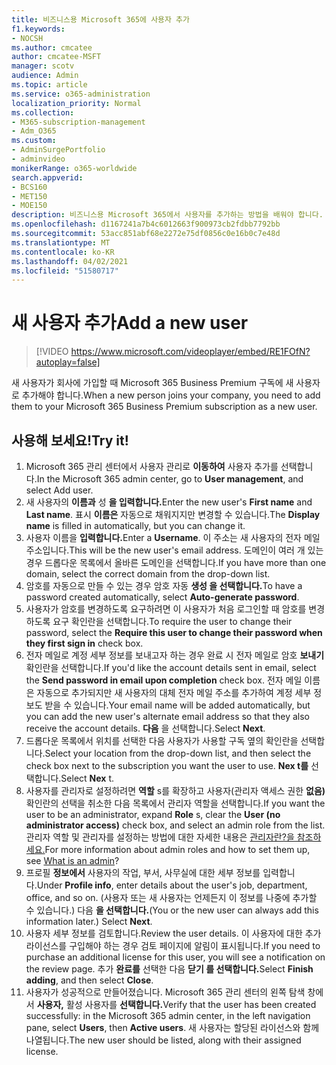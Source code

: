 ```yaml
---
title: 비즈니스용 Microsoft 365에 사용자 추가
f1.keywords:
- NOCSH
ms.author: cmcatee
author: cmcatee-MSFT
manager: scotv
audience: Admin
ms.topic: article
ms.service: o365-administration
localization_priority: Normal
ms.collection:
- M365-subscription-management
- Adm_O365
ms.custom:
- AdminSurgePortfolio
- adminvideo
monikerRange: o365-worldwide
search.appverid:
- BCS160
- MET150
- MOE150
description: 비즈니스용 Microsoft 365에서 사용자를 추가하는 방법을 배워야 합니다.
ms.openlocfilehash: d1167241a7b4c6012663f900973cb2fdbb7792bb
ms.sourcegitcommit: 53acc851abf68e2272e75df0856c0e16b0c7e48d
ms.translationtype: MT
ms.contentlocale: ko-KR
ms.lasthandoff: 04/02/2021
ms.locfileid: "51580717"
---
```

# <a name="add-a-new-user"></a><span data-ttu-id="753de-103">새 사용자 추가</span><span class="sxs-lookup"><span data-stu-id="753de-103">Add a new user</span></span>

> [!VIDEO https://www.microsoft.com/videoplayer/embed/RE1FOfN?autoplay=false]

<span data-ttu-id="753de-104">새 사용자가 회사에 가입할 때 Microsoft 365 Business Premium 구독에 새 사용자로 추가해야 합니다.</span><span class="sxs-lookup"><span data-stu-id="753de-104">When a new person joins your company, you need to add them to your Microsoft 365 Business Premium subscription as a new user.</span></span>

## <a name="try-it"></a><span data-ttu-id="753de-105">사용해 보세요!</span><span class="sxs-lookup"><span data-stu-id="753de-105">Try it!</span></span>

1. <span data-ttu-id="753de-106">Microsoft 365 관리 센터에서 사용자 관리로 **이동하여** 사용자 추가를 선택합니다.</span><span class="sxs-lookup"><span data-stu-id="753de-106">In the Microsoft 365 admin center, go to **User management**, and select Add user.</span></span>
1. <span data-ttu-id="753de-107">새 사용자의 **이름과** 성 **을 입력합니다.**</span><span class="sxs-lookup"><span data-stu-id="753de-107">Enter the new user's **First name** and **Last name**.</span></span> <span data-ttu-id="753de-108">표시 **이름은** 자동으로 채워지지만 변경할 수 있습니다.</span><span class="sxs-lookup"><span data-stu-id="753de-108">The **Display name** is filled in automatically, but you can change it.</span></span>
1. <span data-ttu-id="753de-109">사용자 이름을 **입력합니다.**</span><span class="sxs-lookup"><span data-stu-id="753de-109">Enter a **Username**.</span></span> <span data-ttu-id="753de-110">이 주소는 새 사용자의 전자 메일 주소입니다.</span><span class="sxs-lookup"><span data-stu-id="753de-110">This will be the new user's email address.</span></span> <span data-ttu-id="753de-111">도메인이 여러 개 있는 경우 드롭다운 목록에서 올바른 도메인을 선택합니다.</span><span class="sxs-lookup"><span data-stu-id="753de-111">If you have more than one domain, select the correct domain from the drop-down list.</span></span>
1. <span data-ttu-id="753de-112">암호를 자동으로 만들 수 있는 경우 암호 자동 **생성 을 선택합니다.**</span><span class="sxs-lookup"><span data-stu-id="753de-112">To have a password created automatically, select **Auto-generate password**.</span></span>
1. <span data-ttu-id="753de-113">사용자가 암호를 변경하도록 요구하려면 이  사용자가 처음 로그인할 때 암호를 변경하도록 요구 확인란을 선택합니다.</span><span class="sxs-lookup"><span data-stu-id="753de-113">To require the user to change their password, select the **Require this user to change their password when they first sign in** check box.</span></span>
1. <span data-ttu-id="753de-114">전자 메일로 계정 세부 정보를 보내고자 하는 경우 완료 시 전자 메일로 암호 **보내기** 확인란을 선택합니다.</span><span class="sxs-lookup"><span data-stu-id="753de-114">If you'd like the account details sent in email, select the **Send password in email upon completion** check box.</span></span> <span data-ttu-id="753de-115">전자 메일 이름은 자동으로 추가되지만 새 사용자의 대체 전자 메일 주소를 추가하여 계정 세부 정보도 받을 수 있습니다.</span><span class="sxs-lookup"><span data-stu-id="753de-115">Your email name will be added automatically, but you can add the new user's alternate email address so that they also receive the account details.</span></span> <span data-ttu-id="753de-116">**다음** 을 선택합니다.</span><span class="sxs-lookup"><span data-stu-id="753de-116">Select **Next**.</span></span>
1. <span data-ttu-id="753de-117">드롭다운 목록에서 위치를 선택한 다음 사용자가 사용할 구독 옆의 확인란을 선택합니다.</span><span class="sxs-lookup"><span data-stu-id="753de-117">Select your location from the drop-down list, and then select the check box next to the subscription you want the user to use.</span></span> <span data-ttu-id="753de-118">**Nex t를** 선택합니다.</span><span class="sxs-lookup"><span data-stu-id="753de-118">Select **Nex** t.</span></span>
1. <span data-ttu-id="753de-119">사용자를 관리자로 설정하려면 **역할** s를 확장하고 사용자(관리자 액세스 권한 **없음)** 확인란의 선택을 취소한 다음 목록에서 관리자 역할을 선택합니다.</span><span class="sxs-lookup"><span data-stu-id="753de-119">If you want the user to be an administrator, expand **Role** s, clear the **User (no administrator access)** check box, and select an admin role from the list.</span></span> <span data-ttu-id="753de-120">관리자 역할 및 관리자를 설정하는 방법에 대한 자세한 내용은 [관리자란?을 참조하세요.](what-is-admin.md)</span><span class="sxs-lookup"><span data-stu-id="753de-120">For more information about admin roles and how to set them up, see [What is an admin](what-is-admin.md)?</span></span>
1. <span data-ttu-id="753de-121">프로필 **정보에서** 사용자의 작업, 부서, 사무실에 대한 세부 정보를 입력합니다.</span><span class="sxs-lookup"><span data-stu-id="753de-121">Under **Profile info**, enter details about the user's job, department, office, and so on.</span></span> <span data-ttu-id="753de-122">(사용자 또는 새 사용자는 언제든지 이 정보를 나중에 추가할 수 있습니다.) 다음 **을 선택합니다.**</span><span class="sxs-lookup"><span data-stu-id="753de-122">(You or the new user can always add this information later.) Select **Next**.</span></span>
1. <span data-ttu-id="753de-123">사용자 세부 정보를 검토합니다.</span><span class="sxs-lookup"><span data-stu-id="753de-123">Review the user details.</span></span> <span data-ttu-id="753de-124">이 사용자에 대한 추가 라이선스를 구입해야 하는 경우 검토 페이지에 알림이 표시됩니다.</span><span class="sxs-lookup"><span data-stu-id="753de-124">If you need to purchase an additional license for this user, you will see a notification on the review page.</span></span> <span data-ttu-id="753de-125">추가 **완료를** 선택한 다음 **닫기 를 선택합니다.**</span><span class="sxs-lookup"><span data-stu-id="753de-125">Select **Finish adding**, and then select **Close**.</span></span>
1. <span data-ttu-id="753de-126">사용자가 성공적으로 만들어졌습니다. Microsoft 365 관리 센터의 왼쪽 탐색 창에서 **사용자,** 활성 사용자를 **선택합니다.**</span><span class="sxs-lookup"><span data-stu-id="753de-126">Verify that the user has been created successfully: in the Microsoft 365 admin center, in the left navigation pane, select **Users**, then **Active users**.</span></span> <span data-ttu-id="753de-127">새 사용자는 할당된 라이선스와 함께 나열됩니다.</span><span class="sxs-lookup"><span data-stu-id="753de-127">The new user should be listed, along with their assigned license.</span></span>